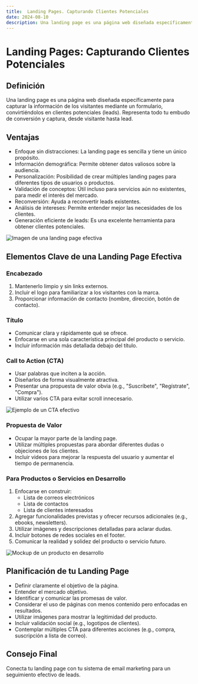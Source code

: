 ```yaml
---
title:  Landing Pages. Capturando Clientes Potenciales
date: 2024-08-10
description: Una landing page es una página web diseñada específicamente para capturar la información de los visitantes mediante un formulario, convirtiéndolos en clientes potenciales (leads). 
---
```

# Landing Pages: Capturando Clientes Potenciales

## Definición
Una landing page es una página web diseñada específicamente para capturar la información de los visitantes mediante un formulario, convirtiéndolos en clientes potenciales (leads). Representa todo tu embudo de conversión y captura, desde visitante hasta lead.

## Ventajas
- Enfoque sin distracciones: La landing page es sencilla y tiene un único propósito.
- Información demográfica: Permite obtener datos valiosos sobre la audiencia.
- Personalización: Posibilidad de crear múltiples landing pages para diferentes tipos de usuarios o productos.
- Validación de conceptos: Útil incluso para servicios aún no existentes, para medir el interés del mercado.
- Reconversión: Ayuda a reconvertir leads existentes.
- Análisis de intereses: Permite entender mejor las necesidades de los clientes.
- Generación eficiente de leads: Es una excelente herramienta para obtener clientes potenciales.

![Imagen de una landing page efectiva](https://www.themexpert.com/images/blog/71541/landing_pages.jpg)

## Elementos Clave de una Landing Page Efectiva

### Encabezado
1. Mantenerlo limpio y sin links externos.
2. Incluir el logo para familiarizar a los visitantes con la marca.
3. Proporcionar información de contacto (nombre, dirección, botón de contacto).

### Título
- Comunicar clara y rápidamente qué se ofrece.
- Enfocarse en una sola característica principal del producto o servicio.
- Incluir información más detallada debajo del título.

### Call to Action (CTA)
- Usar palabras que inciten a la acción.
- Diseñarlos de forma visualmente atractiva.
- Presentar una propuesta de valor obvia (e.g., "Suscríbete", "Regístrate", "Compra").
- Utilizar varios CTA para evitar scroll innecesario.

![Ejemplo de un CTA efectivo](https://cdn.prod.website-files.com/63e5262adcfc2a6b8eff6993/63efda7cb7d12012dabe51b9_Screen-Shot-2021-10-26-at-1.48.45-PM-1030x570.png)

### Propuesta de Valor
- Ocupar la mayor parte de la landing page.
- Utilizar múltiples propuestas para abordar diferentes dudas o objeciones de los clientes.
- Incluir videos para mejorar la respuesta del usuario y aumentar el tiempo de permanencia.

### Para Productos o Servicios en Desarrollo
1. Enfocarse en construir:
   - Lista de correos electrónicos
   - Lista de contactos
   - Lista de clientes interesados
2. Agregar funcionalidades previstas y ofrecer recursos adicionales (e.g., ebooks, newsletters).
3. Utilizar imágenes y descripciones detalladas para aclarar dudas.
4. Incluir botones de redes sociales en el footer.
5. Comunicar la realidad y solidez del producto o servicio futuro.

![Mockup de un producto en desarrollo](https://mockuptree.com/wp-content/uploads/2020/01/website-mockup-psd.jpg)

## Planificación de tu Landing Page
- Definir claramente el objetivo de la página.
- Entender el mercado objetivo.
- Identificar y comunicar las promesas de valor.
- Considerar el uso de páginas con menos contenido pero enfocadas en resultados.
- Utilizar imágenes para mostrar la legitimidad del producto.
- Incluir validación social (e.g., logotipos de clientes).
- Contemplar múltiples CTA para diferentes acciones (e.g., compra, suscripción a lista de correo).

## Consejo Final
Conecta tu landing page con tu sistema de email marketing para un seguimiento efectivo de leads.